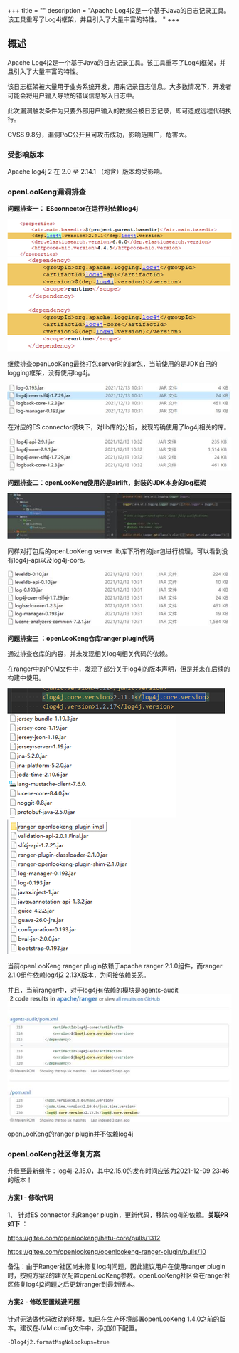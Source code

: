 +++
title = ""
description = "Apache Log4j2是一个基于Java的日志记录工具。该工具重写了Log4j框架，并且引入了大量丰富的特性。 "
+++

## 概述

Apache Log4j2是一个基于Java的日志记录工具。该工具重写了Log4j框架，并且引入了大量丰富的特性。

该日志框架被大量用于业务系统开发，用来记录日志信息。大多数情况下，开发者可能会将用户输入导致的错误信息写入日志中。

此次漏洞触发条件为只要外部用户输入的数据会被日志记录，即可造成远程代码执行。

CVSS 9.8分，漏洞PoC公开且可攻击成功，影响范围广，危害大。



### 受影响版本

Apache log4j 2 在 2.0 至 2.14.1 （均含）版本均受影响。


### openLooKeng漏洞排查

**问题排查一： ESconnector在运行时依赖log4j**

<img src='./1.png' alt='' />
<img src='./2.png' alt='' />

继续排查openLooKeng最终打包server时的jar包，当前使用的是JDK自己的logging框架，没有使用log4j。

<img src='./3.jpeg' alt='' />

在对应的ES connector模块下，对lib库的分析，发现的确使用了log4j相关的库。

<img src='./4.jpeg' alt='' />

**问题排查二：openLooKeng使用的是airlift，封装的JDK本身的log框架** 

<img src='./5.jpeg' alt='' />

同样对打包后的openLooKeng server lib库下所有的jar包进行梳理，可以看到没有log4j-api以及log4j-core。

<img src='./6.jpeg' alt='' />

**问题排查三 ：openLooKeng仓库ranger plugin代码** 

通过排查仓库的内容，并未发现相关log4j相关代码的依赖。

在ranger中的POM文件中，发现了部分关于log4j的版本声明，但是并未在后续的构建中使用。

<img src='./7.png' alt='' />

<img src='./8.png' alt='' />

<img src='./9.png' alt='' />

当前openLooKeng ranger plugin依赖于apache ranger 2.1.0组件，而ranger 2.1.0组件依赖log4j2 2.13X版本，为间接依赖关系。

并且，当前ranger中，对于log4j有依赖的模块是agents-audit
<img src='./10.jpeg' alt='' />

openLooKeng的ranger plugin并不依赖log4j


### openLooKeng社区修复方案

升级至最新组件：log4j-2.15.0，其中2.15.0的发布时间应该为2021-12-09 23:46的版本！

#### 方案1 - 修改代码
1、 针对ES connector 和Ranger plugin，更新代码，移除log4j的依赖。**关联PR如下** ：

<https://gitee.com/openlookeng/hetu-core/pulls/1312>

<https://gitee.com/openlookeng/openlookeng-ranger-plugin/pulls/10>


备注：由于Ranger社区尚未修复log4j问题，因此建议用户在使用ranger plugin时，按照方案2的建议配置openLooKeng参数。openLooKeng社区会在ranger社区修复log4j2问题之后更新ranger到最新版本。


#### 方案2 - 修改配置规避问题
针对无法做代码改动的环境，如已在生产环境部署openLooKeng 1.4.0之前的版本。建议在JVM.config文件中，添加如下配置。

    -Dlog4j2.formatMsgNoLookups=true










